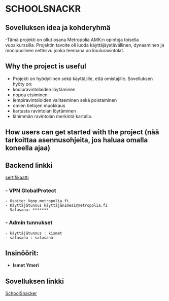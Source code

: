 # SCHOOLSNACKR

## Sovelluksen idea ja kohderyhmä
  
  -Tämä projekti on ollut osana Metropolia AMK:n opintoja toisella vuosikurssilla. Projektin tavoite oli luoda käyttäjäystävällinen, dynaaminen ja monipuolinen nettisivu jonka teemana on kouluravintolat.    

## Why the project is useful
  
  - Projekti on hyödyllinen sekä käyttäjille, että omistajille. Sovelluksen hyöty on:
  - kouluravintolaiden löytäminen
  - nopea etsiminen
  - lempiravintoloiden valitseminen sekä poistaminen
  - omien tietojen muokkaus
  - kartasta ravintolan löytäminen
  - lähimmän ravintolan merkintä kartalla. 
    

## How users can get started with the project (nää tarkoittaa asennusohjeita, jos haluaa omalla koneella ajaa)
  ## Backend linkki
[sertifikaatti](https://10.120.32.55/app/)


  ### - VPN GlobalProtect
    - Osoite: Vgnp.metropolia.fi
    - Käyttäjätunnus käyttäjänimesi@metropolia.fi
    - Salasana: *******

  ### - Admin tunnukset
    - käyttäjätunnus : kismet
    - salasana : salasana
  
## Insinöörit:
  - **Ismet Ymeri**
    
## Sovelluksen linkki
  [SchoolSnacker](https://users.metropolia.fi/~ismety/js/2024js/Yksilotehtava/index.html)
